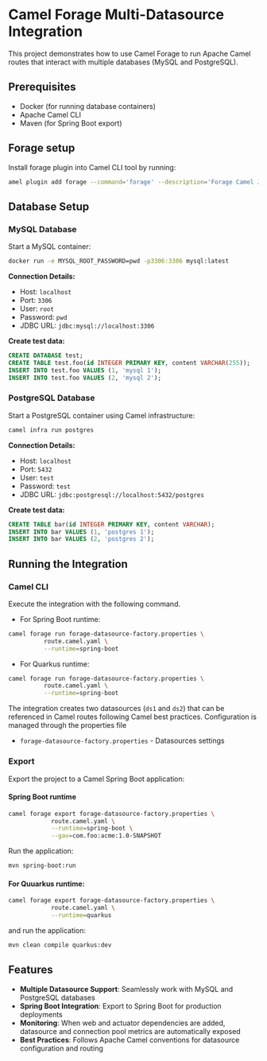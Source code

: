 # Camel Forage Multi-Datasource Integration

This project demonstrates how to use Camel Forage to run Apache Camel routes that interact with multiple databases (MySQL and PostgreSQL).

## Prerequisites

- Docker (for running database containers)
- Apache Camel CLI
- Maven (for Spring Boot export)

## Forage setup

Install forage plugin into Camel CLI tool by running:
```bash
amel plugin add forage --command='forage' --description='Forage Camel JBang Plugin' --artifactId='camel-jbang-plugin-forage' --groupId='org.apache.camel.forage' --version='1.0-SNAPSHOT' --gav='org.apache.camel.forage:camel-jbang-plugin-forage:1.0-SNAPSHOT'
```

## Database Setup

### MySQL Database

Start a MySQL container:

```bash
docker run -e MYSQL_ROOT_PASSWORD=pwd -p3306:3306 mysql:latest
```

**Connection Details:**
- Host: `localhost`
- Port: `3306`
- User: `root`
- Password: `pwd`
- JDBC URL: `jdbc:mysql://localhost:3306`

**Create test data:**

```sql
CREATE DATABASE test;
CREATE TABLE test.foo(id INTEGER PRIMARY KEY, content VARCHAR(255));
INSERT INTO test.foo VALUES (1, 'mysql 1');
INSERT INTO test.foo VALUES (2, 'mysql 2');
```

### PostgreSQL Database

Start a PostgreSQL container using Camel infrastructure:

```bash
camel infra run postgres
```

**Connection Details:**
- Host: `localhost`
- Port: `5432`
- User: `test`
- Password: `test`
- JDBC URL: `jdbc:postgresql://localhost:5432/postgres`

**Create test data:**

```sql
CREATE TABLE bar(id INTEGER PRIMARY KEY, content VARCHAR);
INSERT INTO bar VALUES (1, 'postgres 1');
INSERT INTO bar VALUES (2, 'postgres 2');
```

## Running the Integration

### Camel CLI

Execute the integration with the following command.
* For Spring Boot runtime:

```bash
camel forage run forage-datasource-factory.properties \
          route.camel.yaml \
          --runtime=spring-boot
```
* For Quarkus runtime:
```bash
camel forage run forage-datasource-factory.properties \
          route.camel.yaml \
          --runtime=spring-boot
```

The integration creates two datasources (`ds1` and `ds2`) that can be referenced in Camel routes following Camel best practices. Configuration is managed through the properties file
- `forage-datasource-factory.properties` - Datasources settings

### Export

Export the project to a Camel Spring Boot application:

#### Spring Boot runtime

```bash
camel forage export forage-datasource-factory.properties \
            route.camel.yaml \
            --runtime=spring-boot \
            --gav=com.foo:acme:1.0-SNAPSHOT
```

Run the application:

```bash
mvn spring-boot:run
```

#### For Quuarkus runtime:
```bash
camel forage export forage-datasource-factory.properties \
            route.camel.yaml \
            --runtime=quarkus 
```
and run the application:

```bash
mvn clean compile quarkus:dev
```

## Features

- **Multiple Datasource Support**: Seamlessly work with MySQL and PostgreSQL databases
- **Spring Boot Integration**: Export to Spring Boot for production deployments
- **Monitoring**: When web and actuator dependencies are added, datasource and connection pool metrics are automatically exposed
- **Best Practices**: Follows Apache Camel conventions for datasource configuration and routing